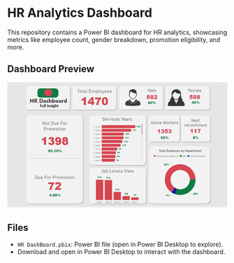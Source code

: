 # HR Analytics Dashboard
This repository contains a Power BI dashboard for HR analytics, showcasing metrics like employee count, gender breakdown, promotion eligibility, and more.

## Dashboard Preview
![HR Dashboard](Dashboard.png)

## Files
- `HR DashBoard.pbix`: Power BI file (open in Power BI Desktop to explore).
- Download and open in Power BI Desktop to interact with the dashboard.
